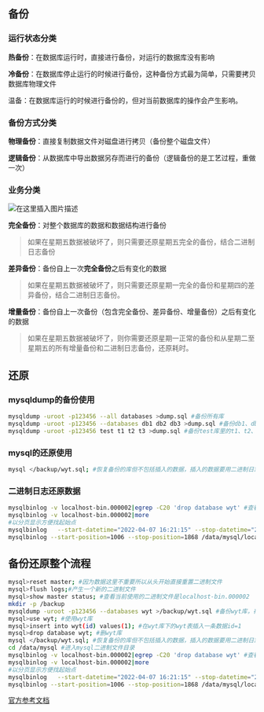 ## 备份

### 运行状态分类

**热备份**：在数据库运行时，直接进行备份，对运行的数据库没有影响

**冷备份**：在数据库停止运行的时候进行备份，这种备份方式最为简单，只需要拷贝数据库物理文件

温备：在数据库运行的时候进行备份的，但对当前数据库的操作会产生影响。

### 备份方式分类

**物理备份**：直接复制数据文件对磁盘进行拷贝（备份整个磁盘文件）

**逻辑备份**：从数据库中导出数据另存而进行的备份（逻辑备份的是工艺过程，重做一次）

### 业务分类
![在这里插入图片描述](https://img-blog.csdnimg.cn/b477b439330b458f89d256dbaaba93e7.png?x-oss-process=image/watermark,type_d3F5LXplbmhlaQ,shadow_50,text_Q1NETiBAeXV0YW9fNTE3,size_17,color_FFFFFF,t_70,g_se,x_16)

**完全备份**：对整个数据库的数据和数据结构进行备份

> 如果在星期五数据被破坏了，则只需要还原星期五完全的备份，结合二进制日志备份

 
 **差异备份**：备份自上一次**完全备份**之后有变化的数据

>  如果在星期五数据被破坏了，则只需要还原星期一完全的备份和星期四的差异备份，结合二进制日志备份。

 
  **增量备份**：备份自上一次备份（包含完全备份、差异备份、增量备份）之后有变化的数据

>   如果在星期五数据被破坏了，则你需要还原星期一正常的备份和从星期二至星期五的所有增量备份和二进制日志备份，还原耗时。

## 还原
### mysqldump的备份使用
```bash
mysqldump -uroot -p123456 --all databases >dump.sql #备份所有库
mysqldump -uroot -p123456 --databases db1 db2 db3 >dump.sql #备份db1、db2、db3库
mysqldump -uroot -p123456 test t1 t2 t3 >dump.sql #备份test库里的t1、t2、t3表
```

### mysql的还原使用

```bash
mysql </backup/wyt.sql; #恢复备份的库但不包括插入的数据，插入的数据要用二进制日志恢复。
```
### 二进制日志还原数据

```bash
mysqlbinlog -v localhost-bin.000002|egrep -C20 'drop database wyt' #查看删库前后20行操作，主要看前,egrep -B20,找结束点
mysqlbinlog -v localhost-bin.000002|more
#以分页显示方便找起始点
mysqlbinlog   --start-datetime="2022-04-07 16:21:15" --stop-datetime="2022-04-27 16:35:14" /data/mysql/localhost-bin.000002| mysql -uroot -p123456 #时间点恢复
mysqlbinlog --start-position=1006 --stop-position=1868 /data/mysql/localhost-bin.000002| mysql -u root -p123456 #位置点恢复
```

## 备份还原整个流程
```bash
mysql>reset master; #因为数据这里不重要所以从头开始直接重置二进制文件
mysql>flush logs;#产生一个新的二进制文件
mysql>show master status; #查看当前使用的二进制文件是localhost-bin.000002 
mkdir -p /backup
mysqldump -uroot -p123456 --databases wyt >/backup/wyt.sql #备份wyt库，存到/backup目录下名字为wyt.sql
mysql>use wyt; #使用wyt库
mysql>insert into wyt(id) values(1); #在wyt库下的wyt表插入一条数据id=1
mysql>drop database wyt; #删wyt库
mysql </backup/wyt.sql; #恢复备份的库但不包括插入的数据，插入的数据要用二进制日志恢复。
cd /data/mysql #进入mysql二进制文件目录
mysqlbinlog -v localhost-bin.000002|egrep -C20 'drop database wyt' #查看删库前后20行操作，主要看前,egrep -B20,找结束点
mysqlbinlog -v localhost-bin.000002|more
#以分页显示方便找起始点
mysqlbinlog   --start-datetime="2022-04-07 16:21:15" --stop-datetime="2022-04-27 16:35:14" /data/mysql/localhost-bin.000002| mysql -uroot -p123456 #时间点恢复
mysqlbinlog --start-position=1006 --stop-position=1868 /data/mysql/localhost-bin.000002| mysql -u root -p123456 #位置点恢复
```
[官方参考文档](https://dev.mysql.com/doc/refman/5.7/en/point-in-time-recovery-positions.html)
